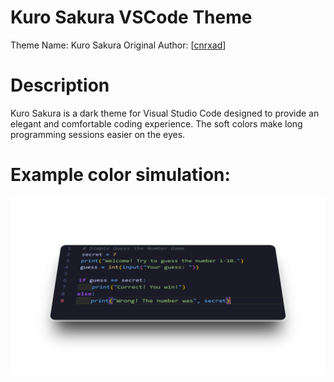 # Kuro Sakura VSCode Theme

Theme Name: Kuro Sakura
Original Author: [[cnrxad](https://github.com/cnrxad)]

# Description

Kuro Sakura is a dark theme for Visual Studio Code designed to provide an elegant and comfortable coding experience. The soft colors make long programming sessions easier on the eyes.


# Example color simulation:

<img src="assets/966_1x_shots_so.png" alt="Kuro Sakura: Previsualization" width="max"/>